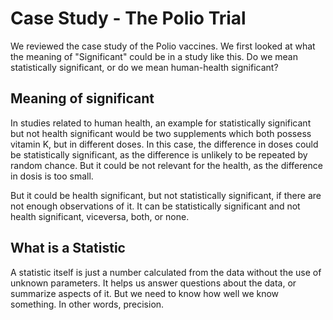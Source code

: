 # Case Study - The Polio Trial
We reviewed the case study of the Polio vaccines. 
We first looked at what the meaning of "Significant" could be in a study like this. 
Do we mean statistically significant, or do we mean human-health significant? 
## Meaning of significant
In studies related to human health, an example for statistically significant but not health significant would be two supplements which both possess 
vitamin K, but in different doses. In this case, the difference in doses could be statistically significant, as the difference is unlikely to be repeated by random chance. But it could be not relevant for the health, as the difference in dosis is too small. 

But it could be health significant, but not statistically significant, if there are not enough observations of it. 
It can be statistically significant and not health significant, viceversa, both, or none. 

## What is a Statistic
A statistic itself is just a number calculated from the data without the use of unknown parameters. It helps us answer questions about the data, or summarize aspects of it. But we need to know how well we know something. In other words, precision. 
